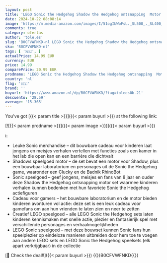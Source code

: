 ```yaml
---
layout: post
title: 'LEGO Sonic the Hedgehog Shadow the Hedgehog ontsnapping  Motor Speelgoed voor Kinderen met Personages uit de Games  Voertuig Rollenspel Cadeau voor Jongens  Meisjes en Fans vanaf 8 Jaar 76995'
date: 2024-10-22 08:08:14
image: 'https://m.media-amazon.com/images/I/51ogIbWoFsL._SL500_._SL400_.jpg'
comments: true
category: ofertas
author: 'tole.es'
slug: 'B0CFVWFNKD-nl LEGO Sonic the Hedgehog Shadow the Hedgehog ontsnapping...'
sku: 'B0CFVWFNKD-nl'
tags: [ '🇳🇱', ]
actualPrice: 14.99 EUR
currency: EUR
price: 14.99
comparePrice: 20.99 EUR
prodname: 'LEGO Sonic the Hedgehog Shadow the Hedgehog ontsnapping  Motor Speelgoed voor Kinderen met Personages uit de Games  Voertuig Rollenspel Cadeau voor Jongens  Meisjes en Fans vanaf 8 Jaar 76995'
country: 'nl'
flag: '🇳🇱'
brand: ''
buyurl: 'https://www.amazon.nl/dp/B0CFVWFNKD/?tag=tolees0b-21'
descuento: '28.59'
average: '15.365'
---
```


You've got [{{< param title >}}]({{< param buyurl >}}) at the following link:

[![{{< param prodname >}}]({{< param image >}})]({{< param buyurl >}})

ℹ️:

- Leuke Sonic merchandise – dit bouwbare cadeau voor kinderen laat jongens en meisjes verhalen vertellen met functies zoals een kamer in het lab die open kan en een barrière die dichtvalt
- Shadows speelgoed motor – de set bevat een motor voor Shadow, plus een bouwbaar laboratorium en personages uit de Sonic the Hedgehog game, waaronder een Clucky en de Badnik RhinoBot
- Sonic speelgoed – geef jongens, meisjes en fans van 8 jaar en ouder deze Shadow the Hedgehog ontsnapping motor set waarmee kinderen verhalen kunnen bedenken met hun favoriete Sonic the Hedgehog actiefiguren
- Cadeau voor gamers – het bouwbare laboratorium en de motor bieden kinderen avonturen vol actie: deze set is een leuk cadeau voor gamefans om aan hun vrienden te laten zien en neer te zetten
- Creatief LEGO speelgoed – alle LEGO Sonic the Hedgehog sets laten kinderen kennismaken met snelle actie, plezier en fantasierijk spel met verschillende personages en verhaalmogelijkheden
- LEGO Sonic speelgoed – met deze bouwset kunnen Sonic fans hun speelplezier op eindeloze manieren uitbreiden door hem toe te voegen aan andere LEGO sets en LEGO Sonic the Hedgehog speelsets (elk apart verkrijgbaar) in de collectie

[🛒 Check the deal!!]({{< param buyurl >}})
{{<world>}}B0CFVWFNKD{{</world>}}
